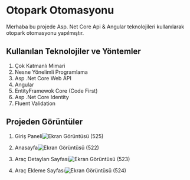 # Otopark Otomasyonu

Merhaba bu projede Asp. Net Core Api & Angular teknolojileri kullanılarak otopark otomasyonu yapılmıştır.


## Kullanılan Teknolojiler ve Yöntemler

 1. Çok Katmanlı Mimari
 2. Nesne Yönelimli Programlama
 3. Asp .Net Core Web API
 4. Angular
 5. EntityFramewok Core (Code First)
 6. Asp .Net Core Identity
 7. Fluent Validation 

## Projeden Görüntüler

 1. Giriş Paneli![Ekran Görüntüsü (525)](https://user-images.githubusercontent.com/77530565/108414714-9c8d2780-723d-11eb-9093-bad9583091ae.png)

2. Anasayfa![Ekran Görüntüsü (522)](https://user-images.githubusercontent.com/77530565/108414722-9dbe5480-723d-11eb-8be2-e8d4ee989172.png)

3. Araç Detayları Sayfası![Ekran Görüntüsü (523)](https://user-images.githubusercontent.com/77530565/108414728-9f881800-723d-11eb-921c-287d366ba16c.png)

4. Araç Ekleme Sayfası![Ekran Görüntüsü (524)](https://user-images.githubusercontent.com/77530565/108414730-a020ae80-723d-11eb-946f-ed271966c2dc.png)
